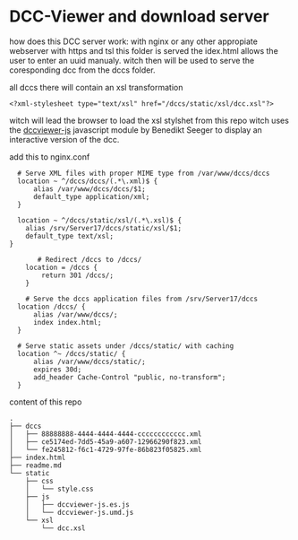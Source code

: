 # DCC-Viewer and download server

how does this DCC server work:
with nginx or any other appropiate webserver with https and tsl this folder is served the idex.html allows the user to enter an uuid manualy.
witch then will be used to serve the coresponding dcc from the dccs folder.

all dccs there will contain an xsl transformation

```
<?xml-stylesheet type="text/xsl" href="/dccs/static/xsl/dcc.xsl"?>
```
witch will lead the browser to load the xsl stylshet from this repo witch uses the [dccviewer-js](https://www.npmjs.com/package/dccviewer-js) javascript module by Benedikt Seeger to display an interactive version of the dcc.

add this to 
nginx.conf
```nginx
  # Serve XML files with proper MIME type from /var/www/dccs/dccs
  location ~ ^/dccs/dccs/(.*\.xml)$ {
      alias /var/www/dccs/dccs/$1;
      default_type application/xml;
  }

  location ~ ^/dccs/static/xsl/(.*\.xsl)$ {
    alias /srv/Server17/dccs/static/xsl/$1;
    default_type text/xsl;
}

       # Redirect /dccs to /dccs/
    location = /dccs {
        return 301 /dccs/;
    }

    # Serve the dccs application files from /srv/Server17/dccs
  location /dccs/ {
      alias /var/www/dccs/;
      index index.html;
  }

  # Serve static assets under /dccs/static/ with caching
  location ^~ /dccs/static/ {
      alias /var/www/dccs/static/;
      expires 30d;
      add_header Cache-Control "public, no-transform";
  }
```
content of this repo
```
.
├── dccs
│   ├── 88888888-4444-4444-4444-cccccccccccc.xml
│   ├── ce5174ed-7dd5-45a9-a607-12966290f823.xml
│   └── fe245812-f6c1-4729-97fe-86b823f05825.xml
├── index.html
├── readme.md
└── static
    ├── css
    │   └── style.css
    ├── js
    │   ├── dccviewer-js.es.js
    │   └── dccviewer-js.umd.js
    └── xsl
        └── dcc.xsl
        
```

